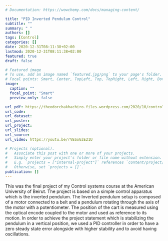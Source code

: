 ```yaml
---
# Documentation: https://wowchemy.com/docs/managing-content/

title: "PID Inverted Pendulum Control"
subtitle: ""
summary: " "
authors: []
tags: [Control]
categories: []
date: 2020-12-31T08:11:38+02:00
lastmod: 2020-12-31T08:11:38+02:00
featured: true
draft: false

# Featured image
# To use, add an image named `featured.jpg/png` to your page's folder.
# Focal points: Smart, Center, TopLeft, Top, TopRight, Left, Right, BottomLeft, Bottom, BottomRight.
image:
  caption: ""
  focal_point: "Smart"
  preview_only: false

url_pdf: https://theodorchakhachiro.files.wordpress.com/2020/10/control.pdf
url_code:
url_dataset: 
url_poster:
url_project:
url_slides:
url_source:
url_video: https://youtu.be/rVESoGzE21U

# Projects (optional).
#   Associate this post with one or more of your projects.
#   Simply enter your project's folder or file name without extension.
#   E.g. `projects = ["internal-project"]` references `content/project/deep-learning/index.md`.
#   Otherwise, set `projects = []`.
publication: []
---
```


This was the final project of my Control systems course at the American University of Beirut. The project is based on a simple control apparatus which is the inverted pendulum. The Inverted pendulum setup is composed of a motor connected to a belt and a pendulum rotating through the axis of the motor with a potentiometer. The position of the cart is measured using the optical encode coupled to the motor and used as reference to its motion. In order to achieve the project statement which is stabilizing the pendulum in a vertical position, we used a PID controller in order to have a zero steady state error alongside with higher stability and to avoid having oscillations.


